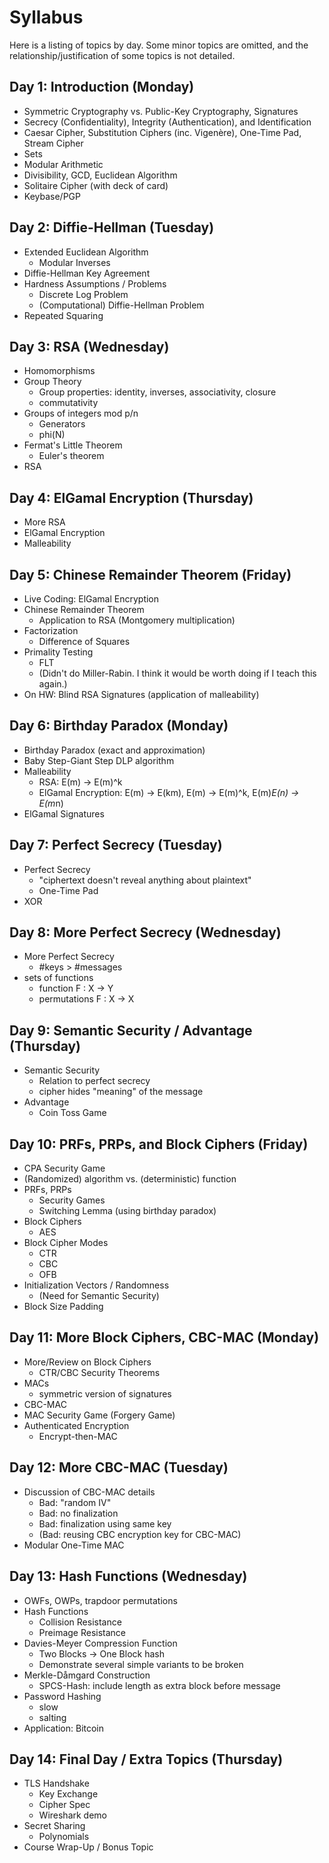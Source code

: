 # Syllabus

Here is a listing of topics by day. Some minor topics are omitted, and the relationship/justification of some topics is not detailed.

## Day 1: Introduction (Monday)

- Symmetric Cryptography vs. Public-Key Cryptography, Signatures
- Secrecy (Confidentiality), Integrity (Authentication), and Identification
- Caesar Cipher, Substitution Ciphers (inc. Vigenère), One-Time Pad, Stream Cipher
- Sets
- Modular Arithmetic
- Divisibility, GCD, Euclidean Algorithm
- Solitaire Cipher (with deck of card)
- Keybase/PGP


## Day 2: Diffie-Hellman (Tuesday)

- Extended Euclidean Algorithm
  - Modular Inverses
- Diffie-Hellman Key Agreement
- Hardness Assumptions / Problems
  - Discrete Log Problem
  - (Computational) Diffie-Hellman Problem
- Repeated Squaring

## Day 3: RSA (Wednesday)

- Homomorphisms
- Group Theory
  - Group properties: identity, inverses, associativity, closure
  - commutativity
- Groups of integers mod p/n
  - Generators
  - phi(N)
- Fermat's Little Theorem
  - Euler's theorem
- RSA


## Day 4: ElGamal Encryption (Thursday)

- More RSA
- ElGamal Encryption
- Malleability


## Day 5: Chinese Remainder Theorem (Friday)

- Live Coding: ElGamal Encryption
- Chinese Remainder Theorem
  - Application to RSA (Montgomery multiplication)
- Factorization
  - Difference of Squares
- Primality Testing
  - FLT
  - (Didn't do Miller-Rabin. I think it would be worth doing if I teach this again.)
- On HW: Blind RSA Signatures (application of malleability)


## Day 6: Birthday Paradox (Monday)

- Birthday Paradox (exact and approximation)
- Baby Step-Giant Step DLP algorithm
- Malleability
  - RSA: E(m) -> E(m)^k
  - ElGamal Encryption: E(m) -> E(km), E(m) -> E(m)^k, E(m)*E(n) -> E(m*n)
- ElGamal Signatures

## Day 7: Perfect Secrecy (Tuesday)

- Perfect Secrecy
  - "ciphertext doesn't reveal anything about plaintext"
  - One-Time Pad
- XOR


## Day 8: More Perfect Secrecy (Wednesday)

- More Perfect Secrecy
  - #keys > #messages
- sets of functions
  - function F : X -> Y
  - permutations F : X -> X


## Day 9: Semantic Security / Advantage (Thursday)

- Semantic Security
  - Relation to perfect secrecy
  - cipher hides "meaning" of the message
- Advantage
  - Coin Toss Game


## Day 10: PRFs, PRPs, and Block Ciphers (Friday)

- CPA Security Game
- (Randomized) algorithm vs. (deterministic) function
- PRFs, PRPs
  - Security Games
  - Switching Lemma (using birthday paradox)
- Block Ciphers
  - AES
- Block Cipher Modes
  - CTR
  - CBC
  - OFB
- Initialization Vectors / Randomness
  - (Need for Semantic Security)
- Block Size Padding


## Day 11: More Block Ciphers, CBC-MAC (Monday)

- More/Review on Block Ciphers
  - CTR/CBC Security Theorems
- MACs
  - symmetric version of signatures
- CBC-MAC
- MAC Security Game (Forgery Game)
- Authenticated Encryption
  - Encrypt-then-MAC


## Day 12: More CBC-MAC (Tuesday)

- Discussion of CBC-MAC details
  - Bad: "random IV"
  - Bad: no finalization
  - Bad: finalization using same key
  - (Bad: reusing CBC encryption key for CBC-MAC)
- Modular One-Time MAC


## Day 13: Hash Functions (Wednesday)

- OWFs, OWPs, trapdoor permutations
- Hash Functions
  - Collision Resistance
  - Preimage Resistance
- Davies-Meyer Compression Function
  - Two Blocks -> One Block hash
  - Demonstrate several simple variants to be broken
- Merkle-Dåmgard Construction
  - SPCS-Hash: include length as extra block before message
- Password Hashing
  - slow
  - salting
- Application: Bitcoin


## Day 14: Final Day / Extra Topics (Thursday)

- TLS Handshake
  - Key Exchange
  - Cipher Spec
  - Wireshark demo
- Secret Sharing
  - Polynomials
- Course Wrap-Up / Bonus Topic
